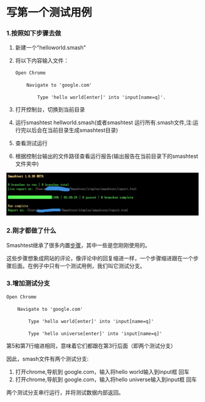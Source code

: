# 写第一个测试用例

### 1.按照如下步骤去做

1. 新建一个"helloworld.smash"
2. 将以下内容输入文件：

   ```smash
   Open Chrome

       Navigate to 'google.com'

           Type 'hello world[enter]' into 'input[name=q]'.
   ```

3. 打开控制台，切换到当前目录

4. 运行smashtest hellworld.smash\(或者smashtest 运行所有.smash文件,注:运行完以后会在当前目录生成smashtest目录\)

5. 查看测试运行

6. 根据控制台输出的文件路径查看运行报告\(输出报告在当前目录下的smashtest文件夹中\)

![](/assets/runningreport.png)

### 2.刚才都做了什么

Smashtest继承了很多内置[步骤](https://smashtest.io/ui-testing/browser-steps)，其中一些是您刚刚使用的。

这些步骤想象成网站的评论，像评论中的回复缩进一样，一个步骤缩进跟在一个步骤后面。在例子中只有一个测试用例，我们叫它测试分支。

### 3.增加测试分支

```smash
Open Chrome

    Navigate to 'google.com'

        Type 'hello world[enter]' into 'input[name=q]'

        Type 'hello universe[enter]' into 'input[name=q]'
```

第5和第7行缩进相同，意味着它们都跟在第3行后面（即两个测试分支）

因此，smash文件有两个测试分支:

1. 打开chrome,导航到 google.com，输入将hello world输入到input框 回车
2. 打开chrome,导航到 google.com，输入将hello universe输入到input框 回车

两个测试分支串行运行，并将测试数据内部返回。

